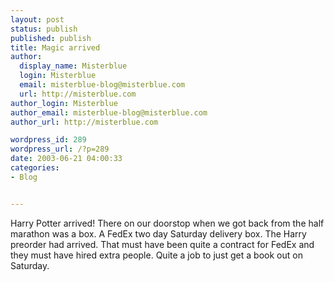 ```yaml
---
layout: post
status: publish
published: publish
title: Magic arrived
author:
  display_name: Misterblue
  login: Misterblue
  email: misterblue-blog@misterblue.com
  url: http://misterblue.com
author_login: Misterblue
author_email: misterblue-blog@misterblue.com
author_url: http://misterblue.com

wordpress_id: 289
wordpress_url: /?p=289
date: 2003-06-21 04:00:33
categories:
- Blog


---
```

<p>
Harry Potter arrived!
There on our doorstop when we got back from the half marathon was a box. 
A FedEx two day Saturday delivery box.
The Harry preorder had arrived.  That must have been quite a contract for FedEx and they must have hired extra people.  Quite a job to just get a book out on Saturday.
</p>
